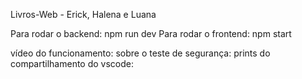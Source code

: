 Livros-Web - Erick, Halena e Luana

Para rodar o backend: npm run dev
Para rodar o frontend: npm start

vídeo do funcionamento:
sobre o teste de segurança:
prints do compartilhamento do vscode:
